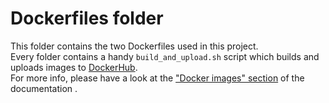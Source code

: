 # Dockerfiles folder

This folder contains the two Dockerfiles used in this project.\
Every folder contains a handy `build_and_upload.sh` script which builds and uploads images to [DockerHub](https://hub.docker.com/).\
For more info, please have a look at the ["Docker images" section](../doc/README.md#docker-images) of the documentation .
